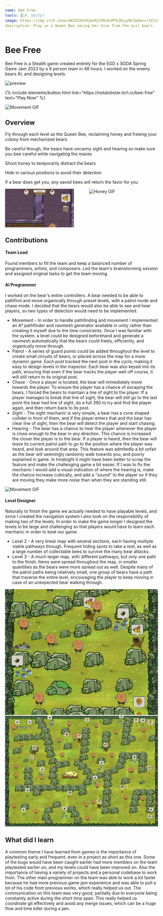 ```yaml
---
name: Bee Free
tools: [C#, Unity]
image: https://img.itch.zone/aW1hZ2UvMjAzMjY5Ni8xMTk1NjgzNC5wbmc=/347x500/kmjMWP.png
description: Play as a Queen Bee saving her hive from the evil bears.
---
```


# Bee Free

Bee Free is a Stealth game created entirely for the EGD x SGDA Spring Game Jam 2023 by a 9 person team in 48 hours. I worked on the enemy bears AI, and designing levels.

![preview](https://img.itch.zone/aW1hZ2UvMjAzMjY5Ni8xMTk1NjgzNC5wbmc=/347x500/kmjMWP.png)

<p class="text-center">
{% include elements/button.html link="https://notalobster.itch.io/bee-free" text="Play Now" %}
</p>

![Movement GIF](/assets/BeeFree/Basic.gif)
## Overview

Fly through each level as the Queen Bee, reclaiming honey and freeing your colony from mechanized bears

Be careful though, the bears have uncanny sight and hearing so make sure you bee careful while navigating the mazes

Shoot honey to temporarily distract the bears

Hide in various positions to avoid their detection

If a bear does get you, any saved bees will return the favor for you

<div style="display: flex; justify-content: space-between;">
    <img src="/assets/BeeFree/Hiding.gif" alt="Hiding GIF" width="45%">
    <img src="/assets/BeeFree/Honey.gif" alt="Honey GIF" width="45%">
</div>

## Contributions

#### Team Lead
Found members to fill the team and keep a balanced number of programmers, artists, and composers. Led the team's brainstorming session and assigned original tasks to get the team moving.
#### AI Programmer
I worked on the bear's entire controllers. A bear needed to be able to pathfind and move organically through preset levels, with a patrol mode and chase mode. I decided that the bears would also be able to see and hear players, so two types of detection would need to be implemented.
* Movement - In order to handle pathfinding and movement I implemented an A* pathfinder and navmesh generator available in unity rather than creating it myself due to the time constraints. Once I was familiar with the system, a level could be designed beforehand and generate a navmesh automatically that the bears could freely, efficiently, and organically move through. 
* Patrol - A series of guard points could be added throughout the level to create small circuits of bears, or placed across the map for a more dynamic game. Each post tracked the next post in the cycle, making it easy to design levels in the inspector. Each bear was also keyed into its path, ensuring that even if the bear tracks the player well off course, it will still return to its original post.
* Chase - Once a player is located, the bear will immediately move towards the player. To ensure the player has a chance of escaping the bears, I forced the bears to maintain a line of sight to the player. If a player manages to break that line of sight, the bear will still go to the last point the bear had line of sight, do a full 360 to try and find the player again, and then return back to its post.
* Sight - The sight mechanic is very simple, a bear has a cone shaped collider in front of them, and if the player enters that and the bear has clear line of sight, then the bear will detect the player and start chasing.
* Hearing - The bear has a chance to hear the player whenever the player is close enough to the bear in any direction. This chance is increased the closer the player is to the bear. If a player is heard, then the bear will leave its current patrol path to go to the position where the player was heard, and look around that area. This feature was admitedly a bit unfair as the bear will seemingly randomly walk towards you, and poorly explained in game. In hindsight it might have been better to scrap the feature and make the challenging game a bit easier. If I was to fix the mechanic I would add a visual indication of where the hearing is, make the chance increase cubically, and add a "sound" to the player so if they are moving they make more noise than when they are standing still.

![Movement GIF](/assets/BeeFree/TopView.gif)

#### Level Designer
Naturally to finish the game we actually needed to have playable levels, and since I created the navigation system I also took on the responsibility of making two of the levels. In order to make the game longer I designed the levels to be large and challenging so that players would have to learn each mechanic in order to beat our game.
* Level 2 - A very linear map with several sections, each having multiple viable pathways through. Frequent hiding spots to take a rest, as well as a large number of collectable bees to survive the many bear attacks.
* Level 3 - A much larger map, with different pathways, but only one path to the finish. Items were spread throughout the map, in smaller quantities as the bears were more spread out as well. Despite many of the patrol paths being relatively small, one group of bears have a path that traverse the entire level, encouraging the player to keep moving in case of an unexpected bear walking through.

![Level2](/assets/BeeFree/Level2.png)
![Level3](/assets/BeeFree/Level3.png)

## What did I learn

A common theme I have learned from games is the importance of playtesting early and frequent, even in a project as short as this one. Some of the bugs would have been caught earlier had more members on the team playtested earlier on, and my levels could have been improved on.
Also the importance of having a variety of projects and a personal codebase to work from. The other main programmer on the team was able to work a lot faster because he had more previous game jam experience and was able to pull a lot of his code from previous works, which really helped us out.
The communication on this team was very good, partially due to everyone being constantly active during the short time span. This really helped us coordinate git effectively and avoid any merge issues, which can be a huge flow and time killer during a jam.
